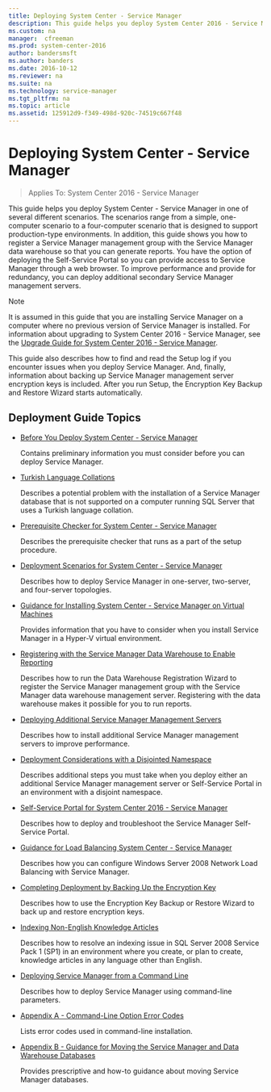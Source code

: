 ```yaml
---
title: Deploying System Center - Service Manager
description: This guide helps you deploy System Center 2016 - Service Manager in one of several different scenarios.
ms.custom: na
manager:  cfreeman
ms.prod: system-center-2016
author: bandersmsft
ms.author: banders
ms.date: 2016-10-12
ms.reviewer: na
ms.suite: na
ms.technology: service-manager
ms.tgt_pltfrm: na
ms.topic: article
ms.assetid: 125912d9-f349-498d-920c-74519c667f48
---
```


# Deploying System Center - Service Manager

>Applies To: System Center 2016 - Service Manager

This guide helps you deploy System Center - Service Manager in one of several different scenarios. The scenarios range from a simple, one\-computer scenario to a four\-computer scenario that is designed to support production\-type environments. In addition, this guide shows you how to register a Service Manager management group with the Service Manager data warehouse so that you can generate reports. You have the option of deploying the Self-Service Portal so you can provide access to Service Manager through a web browser. To improve performance and provide for redundancy, you can deploy additional secondary Service Manager management servers.  

> [!NOTE]  
>  It is assumed in this guide that you are installing Service Manager on a computer where no previous version of Service Manager is installed. For information about upgrading to System Center 2016 - Service Manager, see the [Upgrade Guide for System Center 2016 - Service Manager](http://go.microsoft.com/fwlink/p/?LinkID=209667).  

 This guide also describes how to find and read the Setup log if you encounter issues when you deploy Service Manager. And, finally, information about backing up Service Manager management server encryption keys is included. After you run Setup, the Encryption Key Backup and Restore Wizard starts automatically.  

## Deployment Guide Topics  

-   [Before You Deploy System Center - Service Manager](deploy-before-you-deploy-system-center-2016-service-manager.md)  

     Contains preliminary information you must consider before you can deploy Service Manager.  

-   [Turkish Language Collations](deploy-turkish-language-collations.md)  

     Describes a potential problem with the installation of a Service Manager database that is not supported on a computer running SQL&nbsp;Server that uses a Turkish language collation.  

-   [Prerequisite Checker for System Center - Service Manager](deploy-prerequisite-checker-for-system-center-2016-service-manager.md)  

     Describes the prerequisite checker that runs as a part of the setup procedure.  

-   [Deployment Scenarios for System Center - Service Manager](deploy-deployment-scenarios-for-system-center-2016-service-manager.md)  

     Describes how to deploy Service Manager in one\-server, two\-server, and four\-server topologies.  

-   [Guidance for Installing System Center - Service Manager on Virtual Machines](deploy-guidance-for-installing-system-center-2016-service-manager-on-virtual-machines.md)  

     Provides information that you have to consider when you install Service Manager in a Hyper\-V virtual environment.  

-   [Registering with the Service Manager Data Warehouse to Enable Reporting](deploy-registering-with-the-service-manager-data-warehouse-to-enable-reporting.md)  

     Describes how to run the Data Warehouse Registration Wizard to register the Service Manager management group with the Service Manager data warehouse management server. Registering with the data warehouse makes it possible for you to run reports.  

-   [Deploying Additional Service Manager Management Servers](deploy-deploying-additional-service-manager-management-servers.md)  

     Describes how to install additional Service Manager management servers to improve performance.  

-   [Deployment Considerations with a Disjointed Namespace](deploy-deployment-considerations-with-a-disjointed-namespace.md)  

     Describes additional steps you must take when you deploy either an additional Service Manager management server or Self-Service Portal in an environment with a disjoint namespace.  

-   [Self\-Service Portal for System Center 2016 - Service Manager](deploy-deploy-the-self-service-portal-for-service-manager.md)  

     Describes how to deploy and troubleshoot the Service Manager Self-Service Portal.  

-   [Guidance for Load Balancing System Center - Service Manager](deploy-guidance-for-load-balancing-system-center-2016-service-manager.md)  

     Describes how you can configure Windows&nbsp;Server&nbsp;2008 Network Load Balancing with Service Manager.  

-   [Completing Deployment by Backing Up the Encryption Key](deploy-completing-deployment-by-backing-up-the-encryption-key.md)  

     Describes how to use the Encryption Key Backup or Restore Wizard to back up and restore encryption keys.  

-   [Indexing Non\-English Knowledge Articles](deploy-indexing-non-english-knowledge-articles.md)  

     Describes how to resolve an indexing issue in SQL&nbsp;Server&nbsp;2008 Service Pack&nbsp;1 \(SP1\) in an environment where you create, or plan to create, knowledge articles in any language other than English.  

-   [Deploying Service Manager from a Command Line](deploy-deploying-service-manager-from-a-command-line.md)  

     Describes how to deploy Service Manager using command\-line parameters.  

-   [Appendix A \- Command\-Line Option Error Codes](deploy-appendix-a-command-line-option-error-codes.md)  

     Lists error codes used in command\-line installation.  

-   [Appendix B \- Guidance for Moving the Service Manager and Data Warehouse Databases](deploy-appendix-b-guidance-for-moving-the-service-manager-and-data-warehouse-databases.md)  

     Provides prescriptive and how\-to guidance about moving Service Manager databases.  

